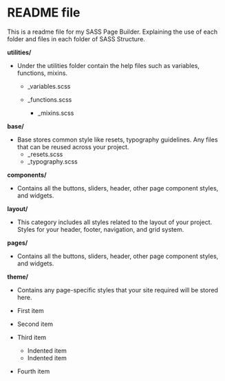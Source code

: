 # README file 
This is a readme file for my SASS Page Builder. Explaining  the use of each folder and files in each folder of SASS Structure.

**utilities/** 
- Under the utilities folder contain the help files such as variables, functions, mixins.
    
    - _variables.scss
	
   - _functions.scss
	
	 - _mixins.scss

**base/**
- Base stores common style like resets, typography guidelines. Any files that can be reused across your project.
     - _resets.scss
     - _typography.scss

**components/**
- Contains all the buttons, sliders, header, other page component styles, and widgets.

**layout/**
- This category includes all styles related to the layout of your project. Styles for your header, footer, navigation, and grid system.

**pages/**
- Contains all the buttons, sliders, header, other page component styles, and widgets.

**theme/**
- Contains any page-specific styles that your site required will be stored here.

- First item
- Second item
- Third item
    - Indented item
    - Indented item
- Fourth item
